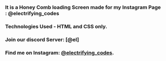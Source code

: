 ### It is a Honey Comb loading Screen made for my Instagram Page : @electrifying_codes

### Technologies Used - HTML and CSS only.

### Join our discord Server: [@el]
### Find me on Instagram: [@electrifying_codes][Instagram].

[instagram]: https://www.instagram.com/electrifying_codes